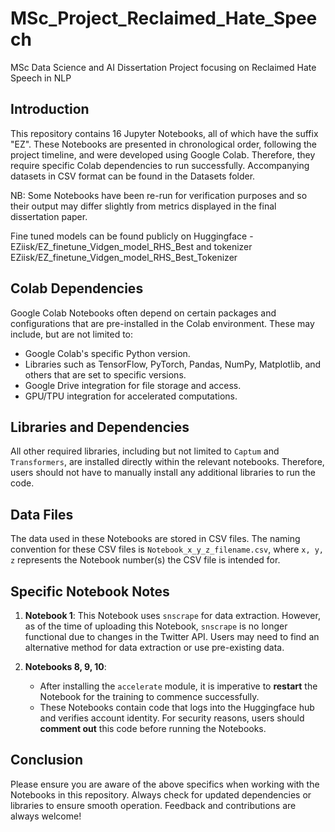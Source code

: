 # MSc_Project_Reclaimed_Hate_Speech
MSc Data Science and AI Dissertation Project focusing on Reclaimed Hate Speech in NLP

## Introduction

This repository contains 16 Jupyter Notebooks, all of which have the suffix "EZ". These Notebooks are presented in chronological order, following the project timeline, and were developed using Google Colab. Therefore, they require specific Colab dependencies to run successfully. Accompanying datasets in CSV format can be found in the Datasets folder.

NB: Some Notebooks have been re-run for verification purposes and so their output may differ slightly from metrics displayed in the final dissertation paper.

Fine tuned models can be found publicly on Huggingface -  EZiisk/EZ_finetune_Vidgen_model_RHS_Best and tokenizer EZiisk/EZ_finetune_Vidgen_model_RHS_Best_Tokenizer


## Colab Dependencies
Google Colab Notebooks often depend on certain packages and configurations that are pre-installed in the Colab environment. These may include, but are not limited to:
- Google Colab's specific Python version.
- Libraries such as TensorFlow, PyTorch, Pandas, NumPy, Matplotlib, and others that are set to specific versions.
- Google Drive integration for file storage and access.
- GPU/TPU integration for accelerated computations.

## Libraries and Dependencies

All other required libraries, including but not limited to `Captum` and `Transformers`, are installed directly within the relevant notebooks. Therefore, users should not have to manually install any additional libraries to run the code.

## Data Files
The data used in these Notebooks are stored in CSV files. The naming convention for these CSV files is `Notebook_x_y_z_filename.csv`, where `x, y, z` represents the Notebook number(s) the CSV file is intended for.

## Specific Notebook Notes

1. **Notebook 1**: This Notebook uses `snscrape` for data extraction. However, as of the time of uploading this Notebook, `snscrape` is no longer functional due to changes in the Twitter API. Users may need to find an alternative method for data extraction or use pre-existing data.

2. **Notebooks 8, 9, 10**: 
    - After installing the `accelerate` module, it is imperative to **restart** the Notebook for the training to commence successfully.
    - These Notebooks contain code that logs into the Huggingface hub and verifies account identity. For security reasons, users should **comment out** this code before running the Notebooks.

## Conclusion

Please ensure you are aware of the above specifics when working with the Notebooks in this repository. Always check for updated dependencies or libraries to ensure smooth operation. Feedback and contributions are always welcome!
